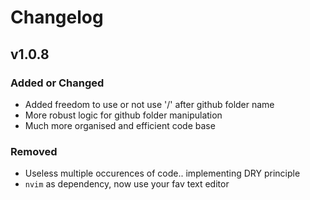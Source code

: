 # Changelog

## v1.0.8

### Added or Changed
- Added freedom to use or not use '/' after github folder name
- More robust logic for github folder manipulation
- Much more organised and efficient code base

### Removed

- Useless multiple occurences of code.. implementing DRY principle
- `nvim` as dependency, now use your fav text editor